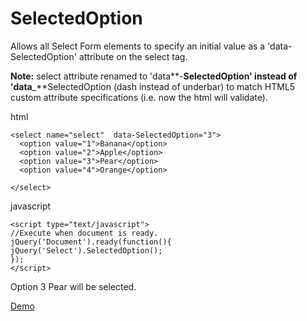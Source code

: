SelectedOption
============

Allows all Select Form elements to specify an initial value as a 'data-SelectedOption' attribute on the select tag.


**Note:** select attribute renamed to 'data**-**SelectedOption' instead of 'data**_**SelectedOption (dash instead of underbar) to match HTML5 custom attribute specifications (i.e. now the html will validate).

html

    <select name="select"  data-SelectedOption="3">
      <option value="1">Banana</option>
      <option value="2">Apple</option>
      <option value="3">Pear</option>
      <option value="4">Orange</option>
      
    </select>


javascript

    <script type="text/javascript">
    //Execute when document is ready.
    jQuery('Document').ready(function(){
    jQuery('Select').SelectedOption();
    });
    </script>




Option 3 Pear will be selected.


<a href="https://github.com/tobya/jquerySelectedOption/blob/gh-pages/demo/demo.html">Demo</a>
